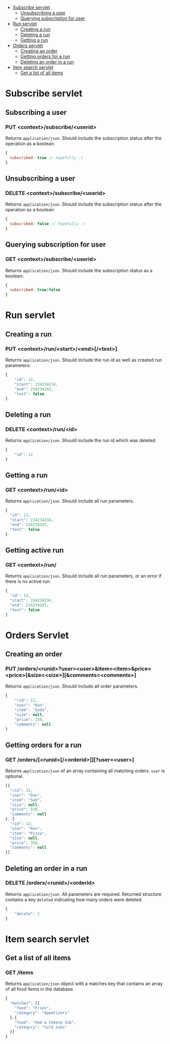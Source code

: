 * [Subscribe servlet](#subscribe-servlet)
    * [Unsubscribing a user](#unsubscribing-a-user)
    * [Querying subscription for user](#querying-subscription-for-user)
* [Run servlet](#run-servlet) 
    * [Creating a run](#creating-a-run)
    * [Deleting a run](#deleting-a-run)
    * [Getting a run](#getting-a-run)
* [Orders servlet](#orders-servlet) 
    * [Creating an order](#creating-an-order)
    * [Getting orders for a run](#getting-orders-for-a-run)
    * [Deleting an order in a run](#deleting-an-order-in-a-run)
* [Item search servlet](#item-search-servlet)
    * [Get a list of all items](#get-a-list-of-all-items)
    
# Subscribe servlet
## Subscribing a user
### PUT &lt;context&gt;/subscribe/&lt;userid&gt;
Returns `application/json`. Should include the subscription status after the operation as a boolean:
```javascript
{
  subscribed: true // hopefully :)
}
```

## Unsubscribing a user
### DELETE &lt;context&gt;/subscribe/&lt;userid&gt;
Returns `application/json`. Should include the subscription status after the operation as a boolean:
```javascript
{
  subscribed: false // hopefully :)
}
```

## Querying subscription for user
### GET &lt;context&gt;/subscribe/&lt;userid&gt;
Returns `application/json`. Should include the subscription status as a boolean:
```javascript
{
  subscribed: true|false
}
```
# Run servlet
## Creating a run
### PUT &lt;context&gt;/run/&lt;start&gt;/&lt;end&gt;[/&lt;test&gt;]
Returns `application/json`. Should include the run id as well as created run parameters:
```javascript
{
	"id": 12,
	"start": 234234234,
	"end": 234234243,
	"test": false
}
```

## Deleting a run
### DELETE &lt;context&gt;/run/&lt;id&gt;
Returns `application/json`. Should include the run id which was deleted.
```javascript
{
	"id": 12
}
```

## Getting a run
### GET &lt;context&gt;/run/&lt;id&gt;
Returns `application/json`. Should include all run parameters.
```javascript
{
  "id": 12,
  "start": 234234234,
  "end": 234234243,
  "test": false
}
```

## Getting active run
### GET &lt;context&gt;/run/
Returns `application/json`. Should include all run parameters, or an error if there is no active run.
```javascript
{
  "id": 12,
  "start": 234234234,
  "end": 234234243,
  "test": false
}
```

# Orders Servlet
## Creating an order
### PUT /orders/&lt;runid&gt;?user=&lt;user&gt;&item=&lt;item&gt;&price=&lt;price&gt;[&size=&lt;size&gt;][&comments=&lt;comments&gt;]
Returns `application/json`. Should include all order parameters.
```javascript
{
	"rid": 12,
	"user": "Ken",
	"item": "Soda",
	"size": null,
	"price": 150,
	"comments": null
}
```
## Getting orders for a run
### GET /orders/[&lt;runid&gt;[/&lt;orderid&gt;]][?user=&lt;user&gt;]
Returns `application/json` of an array containing all matching orders. `user` is optional.
```javascript
[{
  "rid": 12,
  "user": "Dan",
  "item": "Sub",
  "size": null,
  "price": 550,
  "comments": null
}, {
  "rid": 12,
  "user": "Ken",
  "item": "Pizza",
  "size": null,
  "price": 350,
  "comments": null
}]
```

## Deleting an order in a run
### DELETE /orders/&lt;runid&gt;/&lt;orderid&gt;
Returns `application/json`. All parameters are required. Returned structure contains a key `deleted` indicating how many orders were deleted.
```javascript
{
	"delete": 1
}
```

# Item search servlet
## Get a list of all items
### GET /items
Returns `application/json` object with a matches key that contains an array of all food items in the database.
```javascript
{
  "matches": [{
    "food": "Fries",
    "category": "Appetizers" 
  },{
    "food": "Ham & Cheese Sub",
    "category": "Cold Subs"
  }]
}  
```